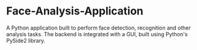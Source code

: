 # Face-Analysis-Application
A Python application built to perform face detection, recognition and other analysis tasks. 
The backend is integrated with a GUI, built using Python's PySide2 library.
